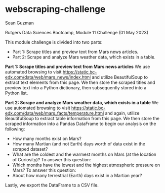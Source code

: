 # webscraping-challenge

Sean Guzman

Rutgers Data Sciences Bootcamp, Module 11 Challenge (01 May 2023)

 This module challenge is divided into two parts:
 * Part 1: Scrape titles and preview text from Mars news articles.
 * Part 2: Scrape and analyze Mars weather data, which exists in a table.



**Part 1: Scrape titles and preview text from Mars news articles**
We use automated browsing to visit https://static.bc-edx.com/data/web/mars_news/index.html and utilize BeautifulSoup to extract text elements from this page.  We then store the scraped titles and preview text into a Python dictionary, then subsequently stored into a Python list.

**Part 2: Scrape and analyze Mars weather data, which exists in a table**
We use automated browsing to visit https://static.bc-edx.com/data/web/mars_facts/temperature.html and again, utilize BeautifulSoup to extract table information from this page. We then store the scraped information into a Pandas DataFrame to begin our analysis on the following:

* How many months exist on Mars?
* How many Martian (and not Earth) days worth of data exist in the scraped dataset?
* What are the coldest and the warmest months on Mars (at the location of Curiosity)? To answer this question:
* Which months have the lowest and the highest atmospheric pressure on Mars? To answer this question:
*  About how many terrestrial (Earth) days exist in a Martian year?

Lastly, we export the DataFrame to a CSV file.